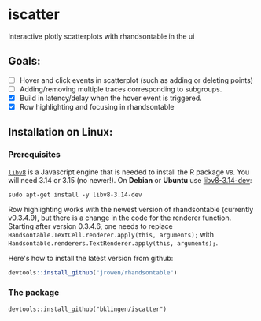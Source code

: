 # iscatter
Interactive plotly scatterplots with rhandsontable in the ui

## Goals: 

- [ ] Hover and click events in scatterplot (such as adding or deleting points)
- [ ] Adding/removing multiple traces corresponding to subgroups.
- [x] Build in latency/delay when the hover event is triggered.
- [x] Row highlighting and focusing in rhandsontable

## Installation on Linux:

### Prerequisites

[`libv8`](https://developers.google.com/v8/intro) is a Javascript engine that is needed to install the R package `V8`. You will need 3.14 or 3.15 (no newer!). On __Debian__ or __Ubuntu__ use [libv8-3.14-dev](https://packages.debian.org/testing/libv8-3.14-dev):

```
sudo apt-get install -y libv8-3.14-dev
```

Row highlighting works with the newest version of rhandsontable (currently v0.3.4.9), but there is a change in the code for the renderer function. Starting after version 0.3.4.6, one needs to replace ``Handsontable.TextCell.renderer.apply(this, arguments);`` with ``Handsontable.renderers.TextRenderer.apply(this, arguments);``. 

Here's how to install the latest version from github:
```r
devtools::install_github("jrowen/rhandsontable")
```

### The package

```
devtools::install_github("bklingen/iscatter")
```

